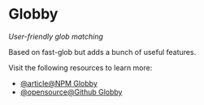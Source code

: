 # Globby

_User-friendly glob matching_

Based on fast-glob but adds a bunch of useful features.

Visit the following resources to learn more:

- [@article@NPM Globby](https://www.npmjs.com/package/globby)
- [@opensource@Github Globby](https://github.com/sindresorhus/globby)
